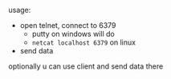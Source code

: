 usage:
* open telnet, connect to 6379
    * putty on windows will do
    * `netcat localhost 6379` on linux
* send data

optionally u can use client and send data there